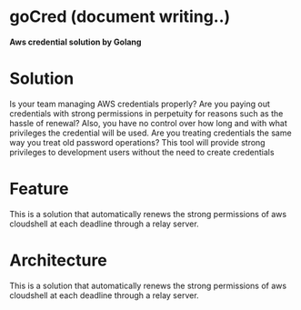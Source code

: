 # goCred (document writing..)
**Aws credential solution by Golang**

# Solution
Is your team managing AWS credentials properly?
Are you paying out credentials with strong permissions in perpetuity for reasons such as the hassle of renewal?
Also, you have no control over how long and with what privileges the credential will be used.
Are you treating credentials the same way you treat old password operations?
This tool will provide strong privileges to development users without the need to create credentials

# Feature
This is a solution that automatically renews the strong permissions of aws cloudshell at each deadline through a relay server.

# Architecture
This is a solution that automatically renews the strong permissions of aws cloudshell at each deadline through a relay server.

